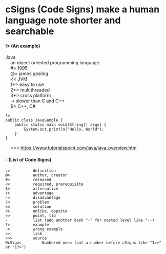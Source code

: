 # cSigns (Code Signs) make a human language note shorter and searchable

#### !> (An example)
Java<br>
&nbsp;&nbsp;&nbsp;&nbsp;an object oriented programming language<br>
&nbsp;&nbsp;&nbsp;&nbsp;#> 1995<br>
&nbsp;&nbsp;&nbsp;&nbsp;@> james gosling<br>
&nbsp;&nbsp;&nbsp;&nbsp;<< JVM<br>
&nbsp;&nbsp;&nbsp;&nbsp;1+> easy to use<br>
&nbsp;&nbsp;&nbsp;&nbsp;2+> multithreaded<br>
&nbsp;&nbsp;&nbsp;&nbsp;3+> cross platform<br>
&nbsp;&nbsp;&nbsp;&nbsp;-> slower than C and C++<br>
&nbsp;&nbsp;&nbsp;&nbsp;$> C++, C#<br>

	!>
    public class JavaSample {
        public static main void(String[] args) {
            System.out.println("Hello, World");
        }
    }
    
&nbsp;&nbsp;&nbsp;&nbsp;>>> https://www.tutorialspoint.com/java/java_overview.htm

#### - (List of Code Signs)

```
:>			definition
@>			author, creator
#>			released
<<			required, prerequisite
$>			alternative
+>			advantage
->			disadvantage
?>			problem
==			solution
<>			unlike, oppsite
=>			point, tip
-			list (add another dash "-" for nested level like "--)
!>			example
~>			wrong example
>>			link
>>>			source
NcSigns			Numbered ones (put a number before cSigns like "1>>" or "1?>")
```